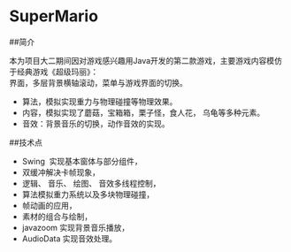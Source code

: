 # SuperMario
##简介

本为项目大二期间因对游戏感兴趣用Java开发的第二款游戏，主要游戏内容模仿于经典游戏《超级玛丽》：<br>
界面，多层背景横轴滚动，菜单与游戏界面的切换。<br>
* 算法，模拟实现重力与物理碰撞等物理效果。<br>
* 内容，模拟实现了蘑菇，宝箱箱，栗子怪，食人花， 乌龟等多种元素。<br>
*  音效：背景音乐的切换，动作音效的实现。<br>

##技术点
* Swing  实现基本窗体与部分组件，<br>
* 双缓冲解决卡帧现象，<br>
* 逻辑、 音乐、 绘图、 音效多线程控制，<br>
* 算法模拟重力系统以及多块物理碰撞，<br>
* 帧动画的应用，<br>
* 素材的组合与绘制，<br>
* javazoom 实现背景音乐播放，<br>
* AudioData 实现音效处理。<br>

